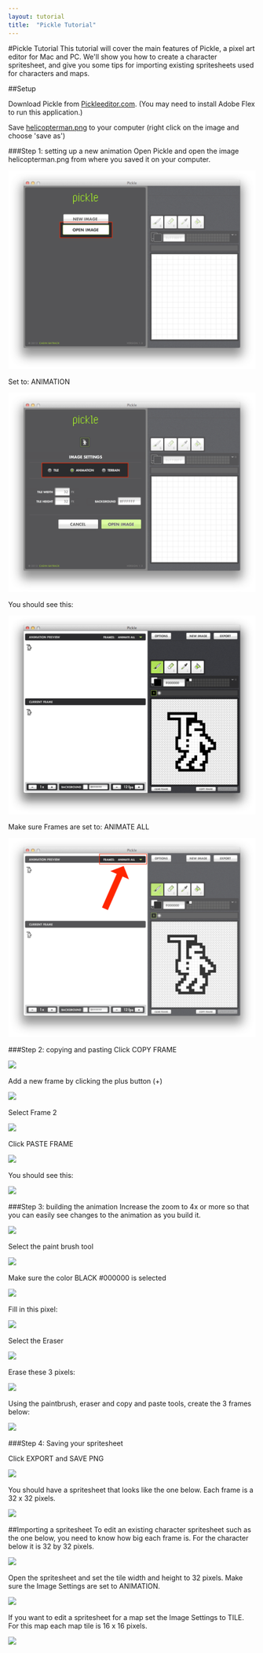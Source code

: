 ```yaml
---
layout: tutorial
title:  "Pickle Tutorial"
---
```


#Pickle Tutorial
This tutorial will cover the main features of Pickle, a pixel art editor for Mac and PC. We'll show you how to create a character spritesheet, and give you some tips for importing existing spritesheets used for characters and maps. 

##Setup

Download Pickle from [Pickleeditor.com][Pickle].
(You may need to install Adobe Flex to run this application.)

Save [helicopterman.png][Helicopter] to your computer (right click on the image and choose 'save as')

###Step 1: setting up a new animation
Open Pickle and open the image helicopterman.png from where you saved it on your computer.

![](/images/pickle1.png)

Set to: ANIMATION

![](/images/pickle2.png)

You should see this: 

![](/images/pickle3.png)

Make sure Frames are set to: ANIMATE ALL

![](/images/pickle4.png)

###Step 2: copying and pasting
Click COPY FRAME

![](../images/pickle5.png)

Add a new frame by clicking the plus button (+)

![](../images/pickle6.png)

Select Frame 2

![](../images/pickle7.png)

Click PASTE FRAME

![](../images/pickle8.png)

You should see this:

![](../images/pickle9.png)

###Step 3: building the animation
Increase the zoom to 4x or more so that you can easily see changes to the animation as you build it.

![](../images/pickle10.png)

Select the paint brush tool

![](../images/pickle11.png)

Make sure the color BLACK #000000 is selected

![](../images/pickle12.png)

Fill in this pixel:

![](../images/pickle13.png)

Select the Eraser

![](../images/pickle14.png)

Erase these 3 pixels:

![](../images/pickle15.png)

Using the paintbrush, eraser and copy and paste tools, create the 3 frames below:

![](../images/pickle16.png)

###Step 4: Saving your spritesheet

Click EXPORT and SAVE PNG

![](../images/pickle17.png)

You should have a spritesheet that looks like the one below. Each frame is a 32 x 32 pixels.

![](../images/pickle18.png)


##Importing a spritesheet
To edit an existing character spritesheet such as the one below, you need to know how big each frame is. For the character below it is 32 by 32 pixels.

![](../images/pickle-example-character.png)

Open the spritesheet and set the tile width and height to 32 pixels. Make sure the Image Settings are set to ANIMATION.

![](../images/pickle-importing-character.png)

If you want to edit a spritesheet for a map set the Image Settings to TILE. For this map each map tile is 16 x 16 pixels.

![](../images/pickle-importing-tiles.png)


[Pickle]: https://pickleeditor.com
[Helicopter]: http://bit.ly/dojosprite1

